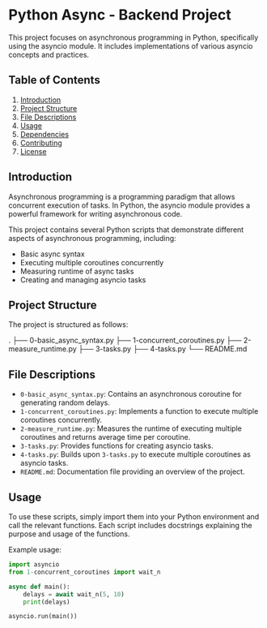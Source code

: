 # Python Async - Backend Project

This project focuses on asynchronous programming in Python, specifically using the asyncio module. It includes implementations of various asyncio concepts and practices.

## Table of Contents

1. [Introduction](#introduction)
2. [Project Structure](#project-structure)
3. [File Descriptions](#file-descriptions)
4. [Usage](#usage)
5. [Dependencies](#dependencies)
6. [Contributing](#contributing)
7. [License](#license)

## Introduction

Asynchronous programming is a programming paradigm that allows concurrent execution of tasks. In Python, the asyncio module provides a powerful framework for writing asynchronous code.

This project contains several Python scripts that demonstrate different aspects of asynchronous programming, including:

- Basic async syntax
- Executing multiple coroutines concurrently
- Measuring runtime of async tasks
- Creating and managing asyncio tasks

## Project Structure

The project is structured as follows:

.
├── 0-basic_async_syntax.py
├── 1-concurrent_coroutines.py
├── 2-measure_runtime.py
├── 3-tasks.py
├── 4-tasks.py
└── README.md


## File Descriptions

- `0-basic_async_syntax.py`: Contains an asynchronous coroutine for generating random delays.
- `1-concurrent_coroutines.py`: Implements a function to execute multiple coroutines concurrently.
- `2-measure_runtime.py`: Measures the runtime of executing multiple coroutines and returns average time per coroutine.
- `3-tasks.py`: Provides functions for creating asyncio tasks.
- `4-tasks.py`: Builds upon `3-tasks.py` to execute multiple coroutines as asyncio tasks.
- `README.md`: Documentation file providing an overview of the project.

## Usage

To use these scripts, simply import them into your Python environment and call the relevant functions. Each script includes docstrings explaining the purpose and usage of the functions.

Example usage:

```python
import asyncio
from 1-concurrent_coroutines import wait_n

async def main():
    delays = await wait_n(5, 10)
    print(delays)

asyncio.run(main())
